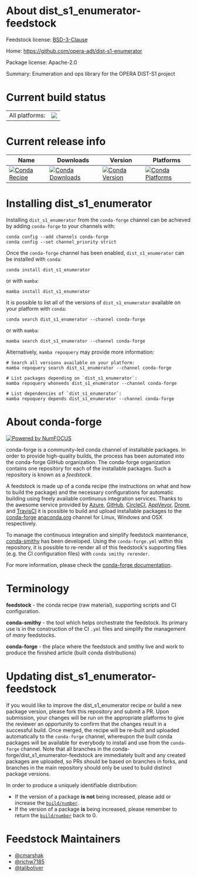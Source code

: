 About dist_s1_enumerator-feedstock
==================================

Feedstock license: [BSD-3-Clause](https://github.com/conda-forge/dist_s1_enumerator-feedstock/blob/main/LICENSE.txt)

Home: https://github.com/opera-adt/dist-s1-enumerator

Package license: Apache-2.0

Summary: Enumeration and ops library for the OPERA DIST-S1 project

Current build status
====================


<table><tr><td>All platforms:</td>
    <td>
      <a href="https://dev.azure.com/conda-forge/feedstock-builds/_build/latest?definitionId=24628&branchName=main">
        <img src="https://dev.azure.com/conda-forge/feedstock-builds/_apis/build/status/dist_s1_enumerator-feedstock?branchName=main">
      </a>
    </td>
  </tr>
</table>

Current release info
====================

| Name | Downloads | Version | Platforms |
| --- | --- | --- | --- |
| [![Conda Recipe](https://img.shields.io/badge/recipe-dist__s1__enumerator-green.svg)](https://anaconda.org/conda-forge/dist_s1_enumerator) | [![Conda Downloads](https://img.shields.io/conda/dn/conda-forge/dist_s1_enumerator.svg)](https://anaconda.org/conda-forge/dist_s1_enumerator) | [![Conda Version](https://img.shields.io/conda/vn/conda-forge/dist_s1_enumerator.svg)](https://anaconda.org/conda-forge/dist_s1_enumerator) | [![Conda Platforms](https://img.shields.io/conda/pn/conda-forge/dist_s1_enumerator.svg)](https://anaconda.org/conda-forge/dist_s1_enumerator) |

Installing dist_s1_enumerator
=============================

Installing `dist_s1_enumerator` from the `conda-forge` channel can be achieved by adding `conda-forge` to your channels with:

```
conda config --add channels conda-forge
conda config --set channel_priority strict
```

Once the `conda-forge` channel has been enabled, `dist_s1_enumerator` can be installed with `conda`:

```
conda install dist_s1_enumerator
```

or with `mamba`:

```
mamba install dist_s1_enumerator
```

It is possible to list all of the versions of `dist_s1_enumerator` available on your platform with `conda`:

```
conda search dist_s1_enumerator --channel conda-forge
```

or with `mamba`:

```
mamba search dist_s1_enumerator --channel conda-forge
```

Alternatively, `mamba repoquery` may provide more information:

```
# Search all versions available on your platform:
mamba repoquery search dist_s1_enumerator --channel conda-forge

# List packages depending on `dist_s1_enumerator`:
mamba repoquery whoneeds dist_s1_enumerator --channel conda-forge

# List dependencies of `dist_s1_enumerator`:
mamba repoquery depends dist_s1_enumerator --channel conda-forge
```


About conda-forge
=================

[![Powered by
NumFOCUS](https://img.shields.io/badge/powered%20by-NumFOCUS-orange.svg?style=flat&colorA=E1523D&colorB=007D8A)](https://numfocus.org)

conda-forge is a community-led conda channel of installable packages.
In order to provide high-quality builds, the process has been automated into the
conda-forge GitHub organization. The conda-forge organization contains one repository
for each of the installable packages. Such a repository is known as a *feedstock*.

A feedstock is made up of a conda recipe (the instructions on what and how to build
the package) and the necessary configurations for automatic building using freely
available continuous integration services. Thanks to the awesome service provided by
[Azure](https://azure.microsoft.com/en-us/services/devops/), [GitHub](https://github.com/),
[CircleCI](https://circleci.com/), [AppVeyor](https://www.appveyor.com/),
[Drone](https://cloud.drone.io/welcome), and [TravisCI](https://travis-ci.com/)
it is possible to build and upload installable packages to the
[conda-forge](https://anaconda.org/conda-forge) [anaconda.org](https://anaconda.org/)
channel for Linux, Windows and OSX respectively.

To manage the continuous integration and simplify feedstock maintenance,
[conda-smithy](https://github.com/conda-forge/conda-smithy) has been developed.
Using the ``conda-forge.yml`` within this repository, it is possible to re-render all of
this feedstock's supporting files (e.g. the CI configuration files) with ``conda smithy rerender``.

For more information, please check the [conda-forge documentation](https://conda-forge.org/docs/).

Terminology
===========

**feedstock** - the conda recipe (raw material), supporting scripts and CI configuration.

**conda-smithy** - the tool which helps orchestrate the feedstock.
                   Its primary use is in the construction of the CI ``.yml`` files
                   and simplify the management of *many* feedstocks.

**conda-forge** - the place where the feedstock and smithy live and work to
                  produce the finished article (built conda distributions)


Updating dist_s1_enumerator-feedstock
=====================================

If you would like to improve the dist_s1_enumerator recipe or build a new
package version, please fork this repository and submit a PR. Upon submission,
your changes will be run on the appropriate platforms to give the reviewer an
opportunity to confirm that the changes result in a successful build. Once
merged, the recipe will be re-built and uploaded automatically to the
`conda-forge` channel, whereupon the built conda packages will be available for
everybody to install and use from the `conda-forge` channel.
Note that all branches in the conda-forge/dist_s1_enumerator-feedstock are
immediately built and any created packages are uploaded, so PRs should be based
on branches in forks, and branches in the main repository should only be used to
build distinct package versions.

In order to produce a uniquely identifiable distribution:
 * If the version of a package **is not** being increased, please add or increase
   the [``build/number``](https://docs.conda.io/projects/conda-build/en/latest/resources/define-metadata.html#build-number-and-string).
 * If the version of a package **is** being increased, please remember to return
   the [``build/number``](https://docs.conda.io/projects/conda-build/en/latest/resources/define-metadata.html#build-number-and-string)
   back to 0.

Feedstock Maintainers
=====================

* [@cmarshak](https://github.com/cmarshak/)
* [@richw7185](https://github.com/richw7185/)
* [@taliboliver](https://github.com/taliboliver/)


<!-- dummy commit to enable rerendering -->

